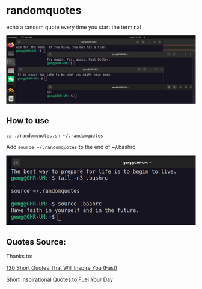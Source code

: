 # randomquotes
echo a random quote every time you start the terminal

![image-20220826133348725](README.assets/image-20220826133348725.png)

## How to use
`cp ./randomquotes.sh ~/.randomquotes`

Add `source ~/.randomquotes` to the end of ~/.bashrc 

![image-20220826133323181](README.assets/image-20220826133323181.png)

## Quotes Source:
Thanks to:

[130 Short Quotes That Will Inspire You (Fast)](https://wisdomquotes.com/short-quotes/)

[Short Inspirational Quotes to Fuel Your Day](https://everydaypower.com/short-inspirational-quotes/)
